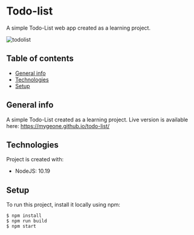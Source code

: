 # Todo-list
A simple Todo-List web app created as a learning project.

![todolist](1.png)


## Table of contents
* [General info](#general-info)
* [Technologies](#technologies)
* [Setup](#setup)

## General info
A simple Todo-List created as a learning project.
Live version is available here: https://mygeone.github.io/todo-list/
	
## Technologies
Project is created with:
* NodeJS: 10.19

## Setup
To run this project, install it locally using npm:

```
$ npm install
$ npm run build
$ npm start
```

